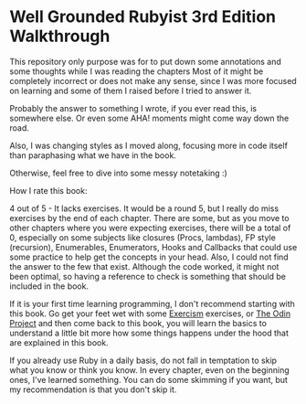 # Well Grounded Rubyist 3rd Edition Walkthrough

This repository only purpose was for to put down some annotations and some thoughts while I was reading the chapters
Most of it might be completely incorrect or does not make any sense, since I was more focused on learning and some of them I raised before I tried to answer it.

Probably the answer to something I wrote, if you ever read this, is somewhere else. Or even some AHA! moments might come way down the road.

Also, I was changing styles as I moved along, focusing more in code itself than paraphasing what we have in the book.

Otherwise, feel free to dive into some messy notetaking :)

How I rate this book:

4 out of 5 - It lacks exercises. It would be a round 5, but I really do miss exercises by the end of each chapter. There are some, but as you move to other chapters where you were expecting exercises, there will be a total of 0, especially on some subjects like closures (Procs, lambdas), FP style (recursion), Enumerables, Enumerators, Hooks and Callbacks that could use some practice to help get the concepts in your head. Also, I could not find the answer to the few that exist. Although the code worked, it might not been optimal, so having a reference to check is something that should be included in the book.

If it is your first time learning programming, I don't recommend starting with this book. Go get your feet wet with some [Exercism](https://exercism.org/) exercises, or [The Odin Project](https://www.theodinproject.com/) and then come back to this book, you will learn the basics to understand a little bit more how some things happens under the hood that are explained in this book.

If you already use Ruby in a daily basis, do not fall in temptation to skip what you know or think you know. In every chapter, even on the beginning ones, I've learned something. You can do some skimming if you want, but my recommendation is that you don't skip it.
